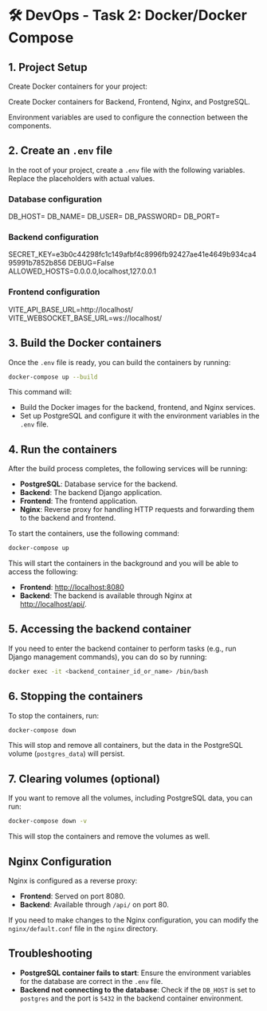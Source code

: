 # 🛠️ DevOps - Task 2: Docker/Docker Compose

## 1. Project Setup

Create Docker containers for your project:

Create Docker containers for Backend, Frontend, Nginx, and PostgreSQL.

Environment variables are used to configure the connection between the components.

## 2. Create an `.env` file

In the root of your project, create a `.env` file with the following variables. Replace the placeholders with actual values.

### Database configuration

DB_HOST=
DB_NAME=
DB_USER=
DB_PASSWORD=
DB_PORT=

### Backend configuration

SECRET_KEY=e3b0c44298fc1c149afbf4c8996fb92427ae41e4649b934ca495991b7852b856
DEBUG=False
ALLOWED_HOSTS=0.0.0.0,localhost,127.0.0.1

### Frontend configuration

VITE_API_BASE_URL=http://localhost/
VITE_WEBSOCKET_BASE_URL=ws://localhost/

## 3. Build the Docker containers

Once the `.env` file is ready, you can build the containers by running:

```bash
docker-compose up --build
```

This command will:

- Build the Docker images for the backend, frontend, and Nginx services.
- Set up PostgreSQL and configure it with the environment variables in the `.env` file.

## 4. Run the containers

After the build process completes, the following services will be running:

- **PostgreSQL**: Database service for the backend.
- **Backend**: The backend Django application.
- **Frontend**: The frontend application.
- **Nginx**: Reverse proxy for handling HTTP requests and forwarding them to the backend and frontend.

To start the containers, use the following command:

```bash
docker-compose up
```

This will start the containers in the background and you will be able to access the following:

- **Frontend**: [http://localhost:8080](http://localhost:8080)
- **Backend**: The backend is available through Nginx at [http://localhost/api/](http://localhost/api/).

## 5. Accessing the backend container

If you need to enter the backend container to perform tasks (e.g., run Django management commands), you can do so by running:

```bash
docker exec -it <backend_container_id_or_name> /bin/bash
```

## 6. Stopping the containers

To stop the containers, run:

```bash
docker-compose down
```

This will stop and remove all containers, but the data in the PostgreSQL volume (`postgres_data`) will persist.

## 7. Clearing volumes (optional)

If you want to remove all the volumes, including PostgreSQL data, you can run:

```bash
docker-compose down -v
```

This will stop the containers and remove the volumes as well.

## Nginx Configuration

Nginx is configured as a reverse proxy:

- **Frontend**: Served on port 8080.
- **Backend**: Available through `/api/` on port 80.

If you need to make changes to the Nginx configuration, you can modify the `nginx/default.conf` file in the `nginx` directory.

## Troubleshooting

- **PostgreSQL container fails to start**: Ensure the environment variables for the database are correct in the `.env` file.
- **Backend not connecting to the database**: Check if the `DB_HOST` is set to `postgres` and the port is `5432` in the backend container environment.

```

```
